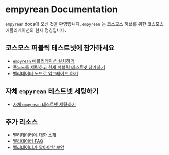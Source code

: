 <!-- markdown-link-check-disable -->
# empyrean Documentation

`empyrean` docs에 오신 것을 환영합니다. `empyrean` 는 코스모스 허브를 위한 코스모스 애플리케이션의 현재 명칭입니다.

## 코스모스 퍼블릭 테스트넷에 참가하세요

- [`empyrean` 애플리케이션 설치하기](./empyrean-tutorials/installation.md)
- [풀노드를 세팅하고 현재 퍼블릭 테스트넷 참가하기](./empyrean-tutorials/join-testnet.md)
- [벨리데이터 노드로 업그레이드 하기](./validators/validator-setup.md)

## 자체 `empyrean` 테스트넷 세팅하기

- [자체 `empyrean` 테스트넷 세팅하기](./empyrean-tutorials/deploy-testnet.md)

## 추가 리소스

- [밸리데이터에 대한 소개](./validators/overview.md)
- [밸리데이터 FAQ](./validators/validator-faq.md)
- [밸리데이터가 알아야할 보안](./validators/security.md)

<!-- markdown-link-check-enable -->